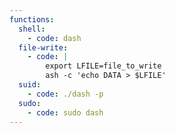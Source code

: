 ```yaml
---
functions:
  shell:
    - code: dash
  file-write:
    - code: |
        export LFILE=file_to_write
        ash -c 'echo DATA > $LFILE'
  suid:
    - code: ./dash -p
  sudo:
    - code: sudo dash
---
```

